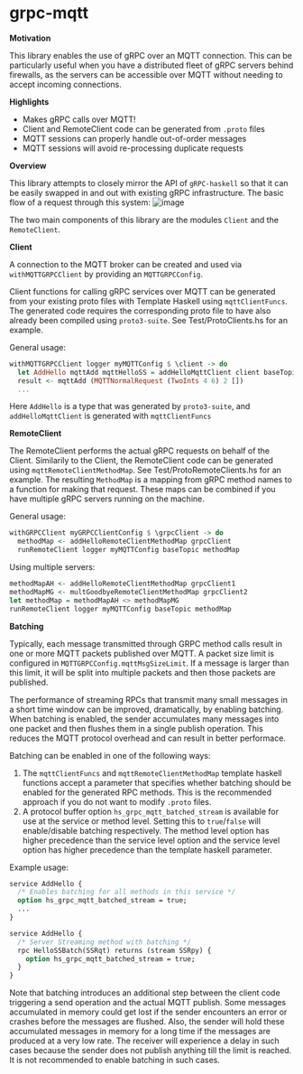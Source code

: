 # grpc-mqtt

**Motivation**

This library enables the use of gRPC over an MQTT connection. This can be particularly useful when you have a distributed fleet of gRPC servers behind firewalls, as the servers can be accessible over MQTT without needing to accept incoming connections.

**Highlights**

- Makes gRPC calls over MQTT!
- Client and RemoteClient code can be generated from `.proto` files
- MQTT sessions can properly handle out-of-order messages
- MQTT sessions will avoid re-processing duplicate requests

**Overview**

This library attempts to closely mirror the API of `gRPC-haskell` so that it can be easily swapped in and out with existing gRPC infrastructure.
The basic flow of a request through this system:
![image](https://user-images.githubusercontent.com/7852262/124140617-a0844e00-da56-11eb-9a09-a4c4794c890e.png)


The two main components of this library are the modules `Client` and the `RemoteClient`.

**Client**

A connection to the MQTT broker can be created and used via `withMQTTGRPCClient` by providing an `MQTTGRPCConfig`.

Client functions for calling gRPC services over MQTT can be generated from your existing proto files with Template Haskell using `mqttClientFuncs`. The generated code requires the corresponding proto file to have also already been compiled using `proto3-suite`. See Test/ProtoClients.hs for an example.

General usage: 
```haskell
withMQTTGRPCClient logger myMQTTConfig $ \client -> do
  let AddHello mqttAdd mqttHelloSS = addHelloMqttClient client baseTopic
  result <- mqttAdd (MQTTNormalRequest (TwoInts 4 6) 2 [])
  ...
```
Here `AddHello` is a type that was generated by `proto3-suite`, and `addHelloMqttClient` is generated with `mqttClientFuncs`

**RemoteClient**

The RemoteClient performs the actual gRPC requests on behalf of the Client. Similarily to the Client, the RemoteClient code can be generated using `mqttRemoteClientMethodMap`. See Test/ProtoRemoteClients.hs for an example. The resulting `MethodMap` is a mapping from gRPC method names to a function for making that request. These maps can be combined if you have multiple gRPC servers running on the machine.

General usage:
```haskell
withGRPCClient myGRPCClientConfig $ \grpcClient -> do
  methodMap <- addHelloRemoteClientMethodMap grpcClient
  runRemoteClient logger myMQTTConfig baseTopic methodMap
```
Using multiple servers:
```haskell
methodMapAH <- addHelloRemoteClientMethodMap grpcClient1
methodMapMG <- multGoodbyeRemoteClientMethodMap grpcClient2
let methodMap = methodMapAH <> methodMapMG
runRemoteClient logger myMQTTConfig baseTopic methodMap
```

**Batching**

Typically, each message transmitted through GRPC method calls result in one or more MQTT packets published over MQTT. A
packet size limit is configured in `MQTTGRPCConfig.mqttMsgSizeLimit`. If a message is larger than this limit, it will be
split into multiple packets and then those packets are published.

The performance of streaming RPCs that transmit many small messages in a short time window can be improved, dramatically, by enabling
batching. When batching is enabled, the sender accumulates many messages into one packet and then flushes them in a single
publish operation. This reduces the MQTT protocol overhead and can result in better performace.

Batching can be enabled in one of the following ways:

1. The `mqttClientFuncs` and `mqttRemoteClientMethodMap` template haskell functions accept a parameter that specifies
   whether batching should be enabled for the generated RPC methods. This is the recommended approach if you do not want
   to modify `.proto` files.
2. A protocol buffer option `hs_grpc_mqtt_batched_stream` is available for use at the service or method level. Setting
   this to `true`/`false` will enable/disable batching respectively. The method level option has higher precedence than
   the service level option and the service level option has higher precedence than the template haskell parameter.
   
Example usage:

```proto
service AddHello {
  /* Enables batching for all methods in this service */
  option hs_grpc_mqtt_batched_stream = true;
  ...
}
```

```proto
service AddHello {
  /* Server Streaming method with batching */
  rpc HelloSSBatch(SSRqt) returns (stream SSRpy) {
    option hs_grpc_mqtt_batched_stream = true;
  }
}
```

Note that batching introduces an additional step between the client code triggering a send operation and the actual MQTT
publish. Some messages accumulated in memory could get lost if the sender encounters an error or crashes before the
messages are flushed. Also, the sender will hold these accumulated messages in memory for a long time if the messages
are produced at a very low rate. The receiver will experience a delay in such cases because the sender does not publish
anything till the limit is reached. It is not recommended to enable batching in such cases.
